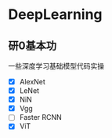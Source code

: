 # DeepLearning
## 研0基本功  
一些深度学习基础模型代码实操  
- [x] AlexNet
- [x] LeNet
- [x] NiN
- [x] Vgg
- [ ] Faster RCNN
- [x] ViT
